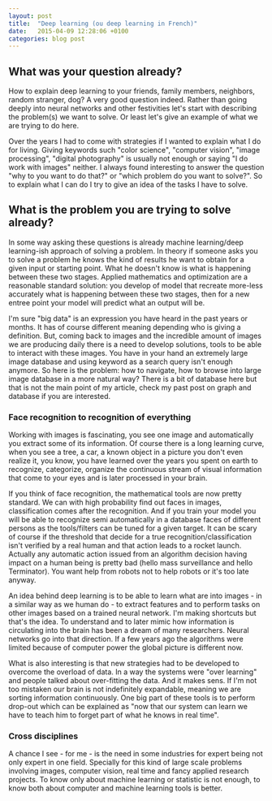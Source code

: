 ```yaml
---
layout: post
title:  "Deep learning (ou deep learning in French)"
date:   2015-04-09 12:28:06 +0100
categories: blog post
---
```


## What was your question already?
How to explain deep learning to your friends, family members, neighbors, random stranger, dog? A very good question indeed. Rather than going deeply into neural networks and other festivities let's start with describing the problem(s) we want to solve. Or least let's give an example of what we are trying to do here.

Over the years I had to come with strategies if I wanted to explain what I do for living. Giving keywords such "color science", "computer vision", "image processing", "digital photography" is usually not enough or saying "I do work with images" neither. I always found interesting to answer the question "why to you want to do that?" or "which problem do you want to solve?". So to explain what I can do I try to give an idea of the tasks I have to solve.

## What is the problem you are trying to solve already?
In some way asking these questions is already machine learning/deep learning-ish approach of solving a problem. In theory if someone asks you to solve a problem he knows the kind of results he want to obtain for a given input or starting point. What he doesn't know is what is happening between these two stages. Applied mathematics and optimization are a reasonable standard solution: you develop of model that recreate more-less accurately what is happening between these two stages, then for a new entree point your model will predict what an output will be.

I'm sure "big data" is an expression you have heard in the past years or months. It has of course different meaning depending who is giving a definition. But, coming back to images and the incredible amount of images we are producing daily there is a need to develop solutions, tools to be able to interact with these images. You have in your hand an extremely large image database and using keyword as a search query isn't enough anymore. So here is the problem: how to navigate, how to browse into large image database in a more natural way? There is a bit of database here but that is not the main point of my article, check my past post on graph and database if you are interested.

### Face recognition to recognition of everything
Working with images is fascinating, you see one image and automatically you extract some of its  information. Of course there is a long learning curve, when you see a tree, a car, a known object in a picture you don't even realize it, you know, you have learned over the years you spent on earth to recognize, categorize, organize the continuous stream of visual information that come to your eyes and is later processed in your brain.

If you think of face recognition, the mathematical tools are now pretty standard. We can with high probability find out faces in images, classification comes after the recognition. And if you train your model you will be able to recognize semi automatically in a database faces of different persons as the tools/filters can be tuned for a given target. It can be scary of course if the threshold that decide for a true recognition/classification isn't verified by a real human and that action leads to a rocket launch. Actually any automatic action issued from an algorithm decision having impact on a human being is pretty bad (hello mass surveillance and hello Terminator). You want help from robots not to help robots or it's too late anyway.

An idea behind deep learning is to be able to learn what are into images - in a similar way as we human do - to extract features and to perform tasks on other images based on a trained neural network. I'm making shortcuts but that's the idea. To understand and to later mimic how information is circulating into the brain has been a dream of many researchers. Neural networks go into that direction. If a few years ago the algorithms were limited because of computer power the global picture is different now.

What is also interesting is that new strategies had to be developed to overcome the overload of data. In a way the systems were "over learning" and people talked about over-fitting the data. And it makes sens. If I'm not too mistaken our brain is not indefinitely expandable, meaning we are sorting information continuously. One big part of these tools is to perform drop-out which can be explained as "now that our system can learn we have to teach him to forget part of what he knows in real time".

### Cross disciplines 
A chance I see - for me - is the need in some industries for expert being not only expert in one field. Specially for this kind of large scale problems involving images, computer vision, real time and fancy applied research projects. To know only about machine learning or statistic is not enough, to know both about computer and machine learning tools is better.